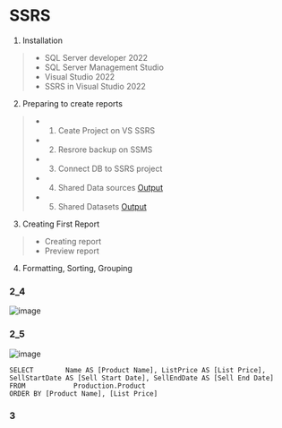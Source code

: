 # SSRS

1. Installation
>- SQL Server developer 2022
>- SQL Server Management Studio
>- Visual Studio 2022
>- SSRS in Visual Studio 2022

2. Preparing to create reports
>- 1. Ceate Project on VS SSRS
>- 2. Resrore backup on SSMS
>- 3. Connect DB to SSRS project 
>- 4. Shared Data sources [Output](#2_4)
>- 5. Shared Datasets [Output](#2_5)

3. Creating First Report
>- Creating report
>- Preview report

4. Formatting, Sorting, Grouping 



### 2_4
![image](https://github.com/hashinil/SSRS/assets/33922245/8efa83a9-7305-4d10-afc7-cd2e175e036f)

### 2_5
![image](https://github.com/hashinil/SSRS/assets/33922245/5bff90be-b093-498d-ba2c-0a51a7fd0278)
```
SELECT        Name AS [Product Name], ListPrice AS [List Price], SellStartDate AS [Sell Start Date], SellEndDate AS [Sell End Date]
FROM            Production.Product
ORDER BY [Product Name], [List Price]
```

### 3
